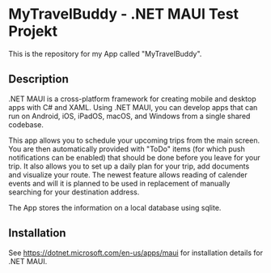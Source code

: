 # MyTravelBuddy - .NET MAUI Test Projekt
This is the repository for my App called "MyTravelBuddy". 

## Description
.NET MAUI is a cross-platform framework for creating mobile and desktop apps with C# and XAML. Using .NET MAUI, you can develop apps that can run on Android, iOS, iPadOS, macOS, and Windows from a single shared codebase.

This app allows you to schedule your upcoming trips from the main screen. You are then automatically provided with "ToDo" items (for which push notifications can be enabled) that should be done before you leave for your trip.
It also allows you to set up a daily plan for your trip, add documents and visualize your route. The newest feature allows reading of calender events and will it is planned to be used in replacement of manually searching for
your destination address. 

The App stores the information on a local database using sqlite.

## Installation
See https://dotnet.microsoft.com/en-us/apps/maui for installation details for .NET MAUI.





